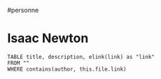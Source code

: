 #personne 
# Isaac Newton


```dataview
TABLE title, description, elink(link) as "link"
FROM ""
WHERE contains(author, this.file.link)
```

